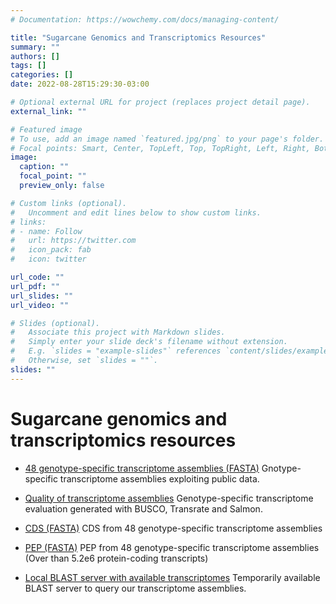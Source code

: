 ```yaml
---
# Documentation: https://wowchemy.com/docs/managing-content/

title: "Sugarcane Genomics and Transcriptomics Resources"
summary: ""
authors: []
tags: []
categories: []
date: 2022-08-28T15:29:30-03:00

# Optional external URL for project (replaces project detail page).
external_link: ""

# Featured image
# To use, add an image named `featured.jpg/png` to your page's folder.
# Focal points: Smart, Center, TopLeft, Top, TopRight, Left, Right, BottomLeft, Bottom, BottomRight.
image:
  caption: ""
  focal_point: ""
  preview_only: false

# Custom links (optional).
#   Uncomment and edit lines below to show custom links.
# links:
# - name: Follow
#   url: https://twitter.com
#   icon_pack: fab
#   icon: twitter

url_code: ""
url_pdf: ""
url_slides: ""
url_video: ""

# Slides (optional).
#   Associate this project with Markdown slides.
#   Simply enter your slide deck's filename without extension.
#   E.g. `slides = "example-slides"` references `content/slides/example-slides.md`.
#   Otherwise, set `slides = ""`.
slides: ""
---
```

# Sugarcane genomics and transcriptomics resources

* [48 genotype-specific transcriptome assemblies (FASTA)](https://figshare.com/articles/dataset/Genotype_specific_transcriptome_assemblies_-_Fasta_files/18623039)
Gnotype-specific transcriptome assemblies exploiting public data.

* [Quality of transcriptome assemblies](https://figshare.com/articles/dataset/Genotype_specific_transcriptome_assemblies_-_Evaluation_metrics/18623321)
Genotype-specific transcriptome evaluation generated with BUSCO, Transrate and Salmon.

* [CDS (FASTA)](https://figshare.com/articles/dataset/Genotype_specific_CDS_-_Fasta_files/19426715)
CDS from 48 genotype-specific transcriptome assemblies

* [PEP (FASTA)](https://figshare.com/articles/dataset/Genotype_specific_PEP_-_Fasta_files/19426721)
PEP from 48 genotype-specific transcriptome assemblies (Over than 5.2e6 protein-coding transcripts)

* [Local BLAST server with available transcriptomes](http://200.144.245.42:4567)
Temporarily available BLAST server to query our transcriptome assemblies.
